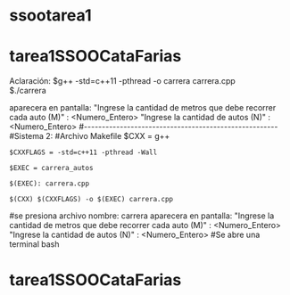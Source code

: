 # ssootarea1
# tarea1SSOOCataFarias

Aclaración:
   $g++ -std=c++11 -pthread -o carrera carrera.cpp   
    $./carrera

aparecera en pantalla:
"Ingrese la cantidad de metros que debe recorrer cada auto (M)" : <Numero_Entero>
"Ingrese la cantidad de autos (N)" : <Numero_Entero> #------------------------------------------------------
#Sistema 2:
#Archivo Makefile
   $CXX = g++

    $CXXFLAGS = -std=c++11 -pthread -Wall

    $EXEC = carrera_autos

    $(EXEC): carrera.cpp

    $(CXX) $(CXXFLAGS) -o $(EXEC) carrera.cpp

#se presiona archivo nombre: carrera aparecera en pantalla:
"Ingrese la cantidad de metros que debe recorrer cada auto (M)" : <Numero_Entero>
"Ingrese la cantidad de autos (N)" : <Numero_Entero>
#Se abre una terminal bash
# tarea1SSOOCataFarias
